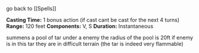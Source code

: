 go back to [[Spells]]

**Casting Time:** 1 bonus action (if cast cant be cast for the next 4 turns)
**Range:** 120 feet
**Components:** V, S
**Duration:** Instantaneous

summens a pool of tar under a enemy the radius of the pool is 20ft
if enemy is in this tar they are in difficult terrain
(the tar is indeed very flammable)